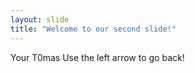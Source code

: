 ```yaml
---
layout: slide
title: "Welcome to our second slide!"
---
```

Your T0mas
Use the left arrow to go back!
